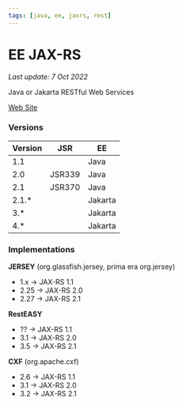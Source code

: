 ```yaml
---
tags: [java, ee, jaxrs, rest]
---
```

# EE JAX-RS

*Last update: 7 Oct 2022*

Java or Jakarta RESTful Web Services

[Web Site](https://projects.eclipse.org/projects/ee4j.rest)

### Versions

| Version | JSR | EE |
| --- | --- | --- |
| 1.1 | | Java |
| 2.0 | JSR339 | Java |
| 2.1 | JSR370 | Java |
| 2.1.* |  | Jakarta |
| 3.* | | Jakarta |
| 4.* |  | Jakarta |


### Implementations

**JERSEY** (org.glassfish.jersey, prima era org.jersey)

* 1.x  ->  JAX-RS 1.1
* 2.25 ->  JAX-RS 2.0
* 2.27 ->  JAX-RS 2.1
    
**RestEASY**

* ??  ->  JAX-RS 1.1
* 3.1 ->  JAX-RS 2.0
* 3.5 ->  JAX-RS 2.1

**CXF**  (org.apache.cxf)

* 2.6 ->  JAX-RS 1.1
* 3.1 ->  JAX-RS 2.0
* 3.2 ->  JAX-RS 2.1
